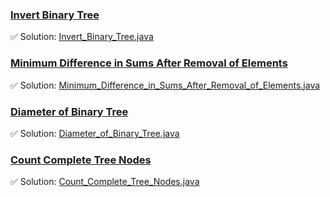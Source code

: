 ### [Invert Binary Tree](https://leetcode.com/problems/invert-binary-tree/description/)
✅ Solution: [Invert_Binary_Tree.java](Invert_Binary_Tree.java)

### [Minimum Difference in Sums After Removal of Elements](https://leetcode.com/problems/minimum-difference-in-sums-after-removal-of-elements/description/)
✅ Solution: [Minimum_Difference_in_Sums_After_Removal_of_Elements.java](Minimum_Difference_in_Sums_After_Removal_of_Elements.java)

### [Diameter of Binary Tree](https://leetcode.com/problems/diameter-of-binary-tree/description/)
✅ Solution: [Diameter_of_Binary_Tree.java](Diameter_of_Binary_Tree.java)

### [Count Complete Tree Nodes](https://leetcode.com/problems/count-complete-tree-nodes/description/)
✅ Solution: [Count_Complete_Tree_Nodes.java](Count_Complete_Tree_Nodes.java)

